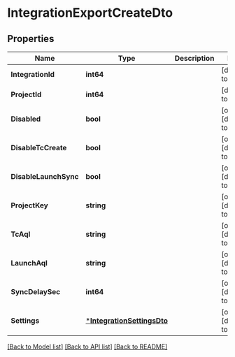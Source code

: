 # IntegrationExportCreateDto

## Properties
Name | Type | Description | Notes
------------ | ------------- | ------------- | -------------
**IntegrationId** | **int64** |  | [default to null]
**ProjectId** | **int64** |  | [default to null]
**Disabled** | **bool** |  | [optional] [default to null]
**DisableTcCreate** | **bool** |  | [optional] [default to null]
**DisableLaunchSync** | **bool** |  | [optional] [default to null]
**ProjectKey** | **string** |  | [optional] [default to null]
**TcAql** | **string** |  | [optional] [default to null]
**LaunchAql** | **string** |  | [optional] [default to null]
**SyncDelaySec** | **int64** |  | [optional] [default to null]
**Settings** | [***IntegrationSettingsDto**](IntegrationSettingsDto.md) |  | [optional] [default to null]

[[Back to Model list]](../README.md#documentation-for-models) [[Back to API list]](../README.md#documentation-for-api-endpoints) [[Back to README]](../README.md)

